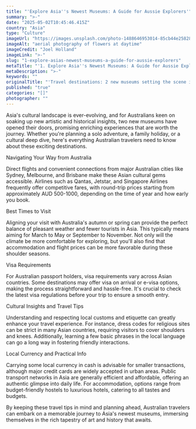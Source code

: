 ```yaml
---
title: "'Explore Asia''s Newest Museums: A Guide for Aussie Explorers'"
summary: ">-"
date: "2025-05-02T10:45:46.415Z"
country: "Asia"
type: "Culture"
imageUrl: "https://images.unsplash.com/photo-1488646953014-85cb44e25828?q=80&w=1935&auto=format&fit=crop&ixlib=rb-4.0.3&ixid=M3wxMjA3fDB8MHxwaG90by1wYWdlfHx8fGVufDB8fHx8fA%3D%3D"
imageAlt: "aerial photography of flowers at daytime"
imageCredit: "Joel Holland"
imageLink: ">-"
slug: "1-explore-asias-newest-museums-a-guide-for-aussie-explorers"
metaTitle: "'1. Explore Asia''s Newest Museums: A Guide for Aussie Explorers'"
metaDescription: ">-"
keywords: ""
originalTitle: "'Travel destinations: 2 new museums setting the scene in Asia - ArtsHub'"
published: "true"
categories: "[]"
photographer: ""
---
```



Asia's cultural landscape is ever-evolving, and for Australians keen on soaking up new artistic and historical insights, two new museums have opened their doors, promising enriching experiences that are worth the journey. Whether you're planning a solo adventure, a family holiday, or a cultural deep dive, here's everything Australian travelers need to know about these exciting destinations.

Navigating Your Way from Australia

Direct flights and convenient connections from major Australian cities like Sydney, Melbourne, and Brisbane make these Asian cultural gems accessible. Airlines such as Qantas, Jetstar, and Singapore Airlines frequently offer competitive fares, with round-trip prices starting from approximately AUD 500-1000, depending on the time of year and how early you book.

Best Times to Visit

Aligning your visit with Australia's autumn or spring can provide the perfect balance of pleasant weather and fewer tourists in Asia. This typically means aiming for March to May or September to November. Not only will the climate be more comfortable for exploring, but you'll also find that accommodation and flight prices can be more favorable during these shoulder seasons.

Visa Requirements

For Australian passport holders, visa requirements vary across Asian countries. Some destinations may offer visa on arrival or e-visa options, making the process straightforward and hassle-free. It's crucial to check the latest visa regulations before your trip to ensure a smooth entry.

Cultural Insights and Travel Tips

Understanding and respecting local customs and etiquette can greatly enhance your travel experience. For instance, dress codes for religious sites can be strict in many Asian countries, requiring visitors to cover shoulders and knees. Additionally, learning a few basic phrases in the local language can go a long way in fostering friendly interactions.

Local Currency and Practical Info

Carrying some local currency in cash is advisable for smaller transactions, although major credit cards are widely accepted in urban areas. Public transport networks in Asia are generally efficient and affordable, offering an authentic glimpse into daily life. For accommodation, options range from budget-friendly hostels to luxurious hotels, catering to all tastes and budgets.

By keeping these travel tips in mind and planning ahead, Australian travelers can embark on a memorable journey to Asia's newest museums, immersing themselves in the rich tapestry of art and history that awaits.
